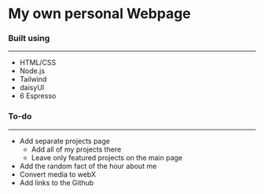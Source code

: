 # My own personal Webpage


### Built using
---
- HTML/CSS
- Node.js
- Tailwind
- daisyUI
- 6 Espresso


### To-do
---
- Add separate projects page
    - Add all of my projects there
    - Leave only featured projects on the main page
- Add the random fact of the hour about me
- Convert media to webX
- Add links to the Github



